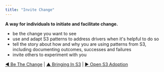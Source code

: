 ```yaml
---
title: "Invite Change"
---
```



**A way for individuals to initiate and facilitate change.**

-   be the change you want to see
-   use and adapt S3 patterns to address drivers when it's helpful to do so
-   tell the story about how and why you are using patterns from S3, including documenting outcomes, successes and failures
-   invite others to experiment with you


[&#9664; Be The Change](be-the-change.html) | [&#9650; Bringing In S3](bringing-in-s3.html) | [&#9654; Open S3 Adoption](open-s3-adoption.html)

